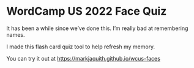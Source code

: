 # WordCamp US 2022 Face Quiz

It has been a while since we’ve done this. I’m really bad at remembering names.

I made this flash card quiz tool to help refresh my memory.

You can try it out at https://markjaquith.github.io/wcus-faces